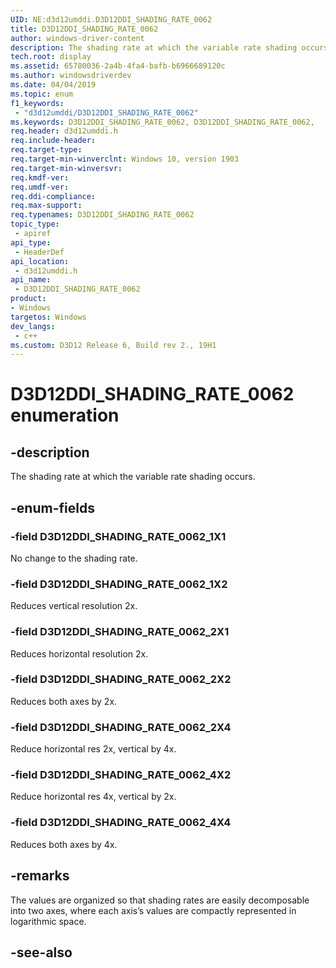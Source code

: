 ```yaml
---
UID: NE:d3d12umddi.D3D12DDI_SHADING_RATE_0062
title: D3D12DDI_SHADING_RATE_0062
author: windows-driver-content
description: The shading rate at which the variable rate shading occurs.
tech.root: display
ms.assetid: 65780036-2a4b-4fa4-bafb-b6966689120c
ms.author: windowsdriverdev
ms.date: 04/04/2019
ms.topic: enum
f1_keywords:
 - "d3d12umddi/D3D12DDI_SHADING_RATE_0062"
ms.keywords: D3D12DDI_SHADING_RATE_0062, D3D12DDI_SHADING_RATE_0062, 
req.header: d3d12umddi.h
req.include-header:
req.target-type:
req.target-min-winverclnt: Windows 10, version 1903
req.target-min-winversvr:
req.kmdf-ver:
req.umdf-ver:
req.ddi-compliance:
req.max-support:
req.typenames: D3D12DDI_SHADING_RATE_0062
topic_type: 
 - apiref
api_type: 
 - HeaderDef
api_location: 
 - d3d12umddi.h
api_name: 
 - D3D12DDI_SHADING_RATE_0062
product:
- Windows
targetos: Windows
dev_langs:
 - c++
ms.custom: D3D12 Release 6, Build rev 2., 19H1
---
```


# D3D12DDI_SHADING_RATE_0062 enumeration

## -description

The shading rate at which the variable rate shading occurs.

## -enum-fields

### -field D3D12DDI_SHADING_RATE_0062_1X1

No change to the shading rate.

### -field D3D12DDI_SHADING_RATE_0062_1X2

Reduces vertical resolution 2x.

### -field D3D12DDI_SHADING_RATE_0062_2X1

Reduces horizontal resolution 2x.

### -field D3D12DDI_SHADING_RATE_0062_2X2

Reduces both axes by 2x.

### -field D3D12DDI_SHADING_RATE_0062_2X4

Reduce horizontal res 2x, vertical by 4x.

### -field D3D12DDI_SHADING_RATE_0062_4X2

Reduce horizontal res 4x, vertical by 2x.

### -field D3D12DDI_SHADING_RATE_0062_4X4 

Reduces both axes by 4x.

## -remarks

The values are organized so that shading rates are easily decomposable into two axes, where each axis’s values are compactly represented in logarithmic space.

## -see-also
